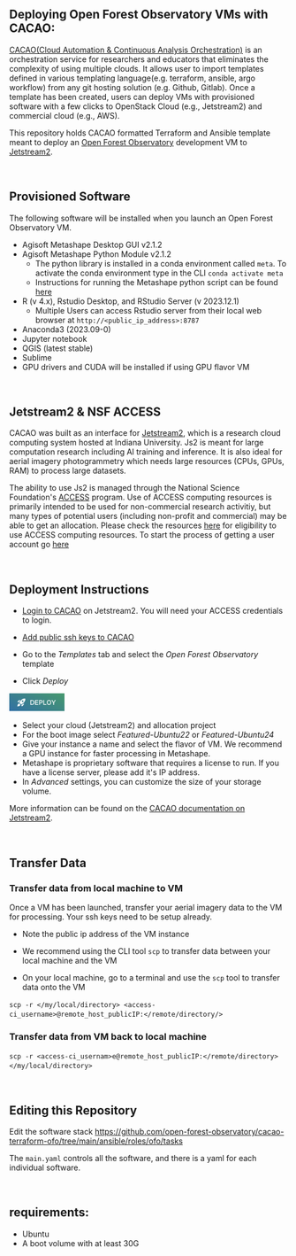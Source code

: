 ## Deploying Open Forest Observatory VMs with CACAO:
[CACAO(Cloud Automation & Continuous Analysis Orchestration)](https://cyverse.org/cacao) is an orchestration service for researchers and educators that eliminates the complexity of using multiple clouds. It allows user to import templates defined in various templating language(e.g. terraform, ansible, argo workflow) from any git hosting solution (e.g. Github, Gitlab). Once a template has been created, users can deploy VMs with provisioned software with a few clicks to OpenStack Cloud (e.g., Jetstream2) and commercial cloud (e.g., AWS). 

This repository holds CACAO formatted Terraform and Ansible template meant to deploy an [Open Forest Observatory](https://openforestobservatory.org/) development VM to [Jetstream2](https://jetstream-cloud.org/). 

<br>

## Provisioned Software
The following software will be installed when you launch an Open Forest Observatory VM. 

* Agisoft Metashape Desktop GUI v2.1.2
* Agisoft Metashape Python Module v2.1.2
  * The python library is installed in a conda environment called `meta`. To activate the conda environment type in the CLI `conda activate meta`
  * Instructions for running the Metashape python script can be found [here](https://github.com/open-forest-observatory/automate-metashape)
* R (v 4.x), Rstudio Desktop, and RStudio Server (v 2023.12.1)
  * Multiple Users can access Rstudio server from their local web browser at `http://<public_ip_address>:8787`
* Anaconda3 (2023.09-0)
* Jupyter notebook
* QGIS (latest stable)
* Sublime
* GPU drivers and CUDA will be installed if using GPU flavor VM


<br/>

## Jetstream2 & NSF ACCESS

CACAO was built as an interface for [Jetstream2](https://jetstream-cloud.org/), which is a research cloud computing system hosted at Indiana University. Js2 is meant for large computation research including AI training and inference. It is also ideal for aerial imagery photogrammetry which needs large resources (CPUs, GPUs, RAM) to process large datasets. 

The ability to use Js2 is managed through the National Science Foundation's [ACCESS](https://access-ci.org/) program. Use of ACCESS computing resources is primarily intended to be used for non-commercial research activitiy, but many types of potential users (including non-profit and commercial) may be able to get an allocation. Please check the resources [here](https://allocations.access-ci.org/allocations-policy#eligibility) for eligibility to use ACCESS computing resources. To start the process of getting a user account go [here](https://operations.access-ci.org/identity/new-user)

<br/>

## Deployment Instructions

* [Login to CACAO](https://cacao.jetstream-cloud.org/) on Jetstream2. You will need your ACCESS credentials to login. 

* [Add public ssh keys to CACAO](https://docs.jetstream-cloud.org/ui/cacao/credentials/)

* Go to the _Templates_ tab and select the _Open Forest Observatory_ template

* Click _Deploy_
<a href="">
  <img src="images/deploy.png" alt="Logo" width="100">
</a>

* Select your cloud (Jetstream2) and allocation project
* For the boot image select _Featured-Ubuntu22_ or _Featured-Ubuntu24_
* Give your instance a name and select the flavor of VM. We recommend a GPU instance for faster processing in Metashape. 
* Metashape is proprietary software that requires a license to run. If you have a license server, please add it's IP address.
* In _Advanced_ settings, you can customize the size of your storage volume.


More information can be found on the [CACAO documentation on Jetstream2](https://docs.jetstream-cloud.org/ui/cacao/overview/). 


<br/>

## Transfer Data
### Transfer data from local machine to VM
Once a VM has been launched, transfer your aerial imagery data to the VM for processing. Your ssh keys need to be setup already. 

* Note the public ip address of the VM instance

* We recommend using the CLI tool `scp` to transfer data between your local machine and the VM

* On your local machine, go to a terminal and use the `scp` tool to transfer data onto the VM 

`scp -r </my/local/directory> <access-ci_username>@remote_host_publicIP:</remote/directory/>`

### Transfer data from VM back to local machine

`scp -r <access-ci_usernam>e@remote_host_publicIP:</remote/directory> </my/local/directory>`



<br/>

## Editing this Repository

Edit the software stack https://github.com/open-forest-observatory/cacao-terraform-ofo/tree/main/ansible/roles/ofo/tasks

The `main.yaml` controls all the software, and there is a yaml for each individual software. 

<br/>

## requirements:
- Ubuntu
- A boot volume with at least 30G 
